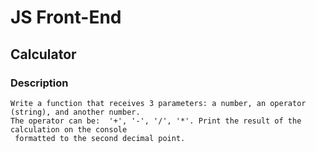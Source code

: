 # JS Front-End

## Calculator

### Description
    Write a function that receives 3 parameters: a number, an operator (string), and another number.
    The operator can be:  '+', '-', '/', '*'. Print the result of the calculation on the console
     formatted to the second decimal point.
